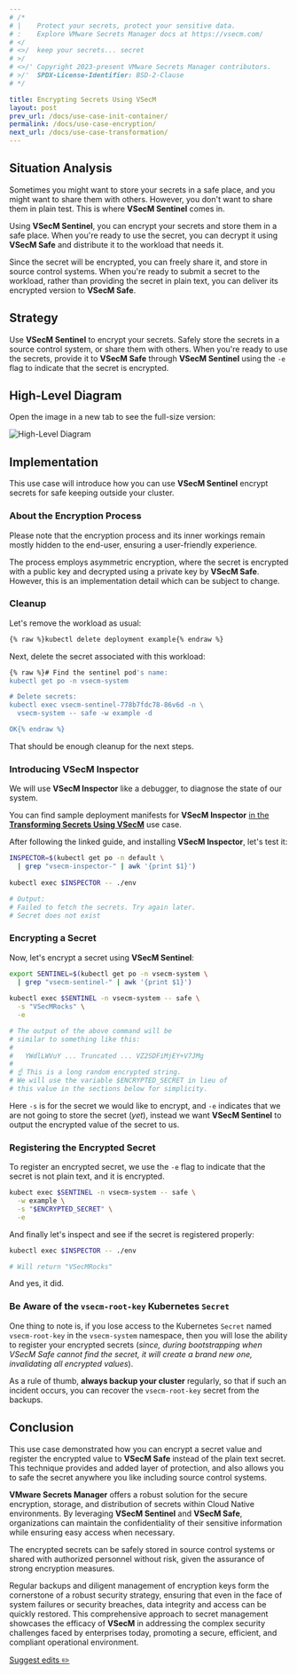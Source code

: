 ```yaml
---
# /*
# |    Protect your secrets, protect your sensitive data.
# :    Explore VMware Secrets Manager docs at https://vsecm.com/
# </
# <>/  keep your secrets... secret
# >/
# <>/' Copyright 2023-present VMware Secrets Manager contributors.
# >/'  SPDX-License-Identifier: BSD-2-Clause
# */

title: Encrypting Secrets Using VSecM
layout: post
prev_url: /docs/use-case-init-container/
permalink: /docs/use-case-encryption/
next_url: /docs/use-case-transformation/
---
```


## Situation Analysis

Sometimes you might want to store your secrets in a safe place, and you might
want to share them with others. However, you don't want to share them in plain
test. This is where **VSecM Sentinel** comes in.

Using **VSecM Sentinel**, you can encrypt your secrets and store them in a safe
place. When you're ready to use the secret, you can decrypt it using **VSecM
Safe** and distribute it to the workload that needs it.

Since the secret will be encrypted, you can freely share it, and store in
source control systems. When you're ready to submit a secret to the workload, 
rather than providing the secret in plain text, you can deliver its encrypted 
version to **VSecM Safe**.

## Strategy

Use **VSecM Sentinel** to encrypt your secrets. Safely store the secrets in
a source control system, or share them with others. When you're ready to use
the secrets, provide it to **VSecM Safe** through **VSecM Sentinel** using the
`-e` flag to indicate that the secret is encrypted.

## High-Level Diagram

Open the image in a new tab to see the full-size version:

![High-Level Diagram](/assets/encrypt.jpg "High-Level Diagram")

## Implementation

This use case will introduce how you can use **VSecM Sentinel** encrypt secrets
for safe keeping outside your cluster.

### About the Encryption Process

Please note that the encryption process and its inner workings remain mostly
hidden to the end-user, ensuring a user-friendly experience.

The process employs asymmetric encryption, where the secret is encrypted with a
public key and decrypted using a private key by **VSecM Safe**. However,
this is an implementation detail which can be subject to change.

### Cleanup

Let's remove the workload as usual:

```bash 
{% raw %}kubectl delete deployment example{% endraw %}
```

Next, delete the secret associated with this workload:

```bash
{% raw %}# Find the sentinel pod's name:
kubectl get po -n vsecm-system

# Delete secrets:
kubectl exec vsecm-sentinel-778b7fdc78-86v6d -n \
  vsecm-system -- safe -w example -d

OK{% endraw %}
```

That should be enough cleanup for the next steps.

### Introducing **VSecM Inspector**

We will use **VSecM Inspector** like a debugger, to diagnose the
state of our system.

You can find sample deployment manifests for **VSecM Inspector** 
[in the **Transforming Secrets Using VSecM**][transforming-secrets] use case.

[transforming-secrets]: /docs/use-case-transformation/ "Transforming Secrets Using VSecM"

After following the linked guide, and installing **VSecM Inspector**,  let's
test it:

```bash
INSPECTOR=$(kubectl get po -n default \
  | grep "vsecm-inspector-" | awk '{print $1}')
  
kubectl exec $INSPECTOR -- ./env

# Output:
# Failed to fetch the secrets. Try again later.
# Secret does not exist
```

### Encrypting a Secret

Now, let's encrypt a secret using **VSecM Sentinel**:

```bash
export SENTINEL=$(kubectl get po -n vsecm-system \
  | grep "vsecm-sentinel-" | awk '{print $1}')
  
kubectl exec $SENTINEL -n vsecm-system -- safe \
  -s "VSecMRocks" \
  -e

# The output of the above command will be 
# similar to something like this:
#
#   YWdlLWVuY ... Truncated ... VZ2SDFiMjEY+V7JMg
#
# ☝️ This is a long random encrypted string. 
# We will use the variable $ENCRYPTED_SECRET in lieu of
# this value in the sections below for simplicity.
```

Here `-s` is for the secret we would like to encrypt, and `-e` indicates
that we are not going to store the secret (*yet*), instead we want **VSecM Sentinel**
to output the encrypted value of the secret to us.

### Registering the Encrypted Secret

To register an encrypted secret, we use the `-e` flag to indicate that the
secret is not plain text, and it is encrypted.

```bash
kubect exec $SENTINEL -n vsecm-system -- safe \
  -w example \
  -s "$ENCRYPTED_SECRET" \
  -e 
```

And finally let's inspect and see if the secret is registered properly:

```bash
kubectl exec $INSPECTOR -- ./env

# Will return "VSecMRocks"
```

And yes, it did.

### Be Aware of the `vsecm-root-key` Kubernetes `Secret`

One thing to note is, if you lose access to the Kubernetes `Secret` named
`vsecm-root-key` in the `vsecm-system` namespace, then you will lose the
ability to register your encrypted secrets (*since, during bootstrapping
when VSecM Safe cannot find the secret, it will create a brand new one,
invalidating all encrypted values*).

As a rule of thumb, **always backup your cluster** regularly, so that if
such an incident occurs, you can recover the `vsecm-root-key` secret
from the backups.

## Conclusion

This use case demonstrated how you can encrypt a secret value and register the
encrypted value to **VSecM Safe** instead of the plain text secret. This
technique provides and added layer of protection, and also allows you to
safe the secret anywhere you like including source control systems.

**VMware Secrets Manager** offers a robust solution for the secure encryption, 
storage, and distribution of secrets within Cloud Native environments. By 
leveraging **VSecM Sentinel** and **VSecM Safe**, organizations can maintain the 
confidentiality of their sensitive information while ensuring easy access when 
necessary. 

The encrypted secrets can be safely stored in source control systems or shared 
with authorized personnel without risk, given the assurance of strong encryption 
measures. 

Regular backups and diligent management of encryption keys form the cornerstone 
of a robust security strategy, ensuring that even in the face of system failures 
or security breaches, data integrity and access can be quickly restored. 
This comprehensive approach to secret management showcases the efficacy of 
**VSecM** in addressing the complex security challenges faced by enterprises 
today, promoting a secure, efficient, and compliant operational environment.

<p class="github-button">
  <a href="https://github.com/vmware-tanzu/secrets-manager/blob/main/docs/_pages/0230-encrypt.md">
    Suggest edits ✏️
  </a>
</p>